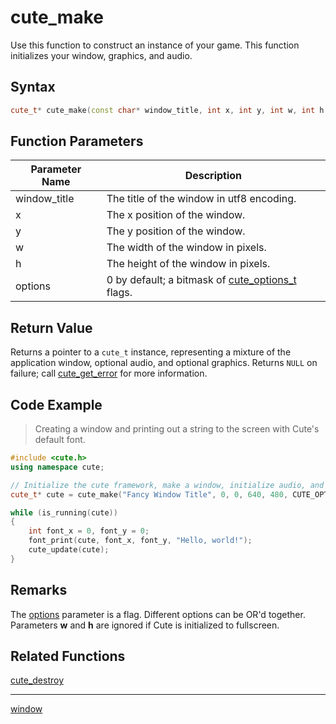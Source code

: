 # cute_make

Use this function to construct an instance of your game. This function initializes your window, graphics, and audio.

## Syntax

```cpp
cute_t* cute_make(const char* window_title, int x, int y, int w, int h, uint32_t options = 0);
```

## Function Parameters

Parameter Name | Description
--- | ---
window_title | The title of the window in utf8 encoding.
x | The x position of the window.
y | The y position of the window.
w | The width of the window in pixels.
h | The height of the window in pixels.
options | 0 by default; a bitmask of [cute_options_t](https://github.com/RandyGaul/cute_framework/blob/master/doc/window/cute_options_t.md) flags.

## Return Value

Returns a pointer to a `cute_t` instance, representing a mixture of the application window, optional audio, and optional graphics. Returns `NULL` on failure; call [cute_get_error](https://github.com/RandyGaul/cute_framework/blob/master/doc/cute_get_error.md) for more information.

## Code Example

> Creating a window and printing out a string to the screen with Cute's default font.

```cpp
#include <cute.h>
using namespace cute;

// Initialize the cute framework, make a window, initialize audio, and setup DirectX 9.
cute_t* cute = cute_make("Fancy Window Title", 0, 0, 640, 480, CUTE_OPTIONS_GFX_D3D9);

while (is_running(cute))
{
	int font_x = 0, font_y = 0;
	font_print(cute, font_x, font_y, "Hello, world!");
	cute_update(cute);
}
```

## Remarks

The [options](https://github.com/RandyGaul/cute_framework/blob/master/doc/window/cute_options_t.md) parameter is a flag. Different options can be OR'd together. Parameters **w** and **h** are ignored if Cute is initialized to fullscreen.

## Related Functions

[cute_destroy](https://github.com/RandyGaul/cute_framework/blob/master/doc/window/cute_destroy.md)

---

[window](https://github.com/RandyGaul/cute_framework/tree/master/doc/window)
